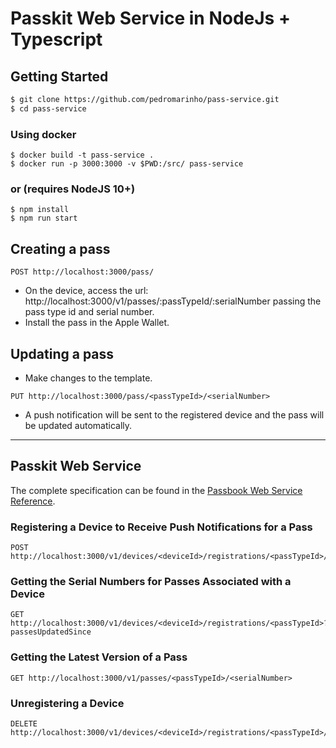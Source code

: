 # Passkit Web Service in NodeJs + Typescript

## Getting Started

```bash
$ git clone https://github.com/pedromarinho/pass-service.git
$ cd pass-service
```

### Using docker
```
$ docker build -t pass-service .
$ docker run -p 3000:3000 -v $PWD:/src/ pass-service
```

### or (requires NodeJS 10+)
```
$ npm install
$ npm run start
```



## Creating a pass
```
POST http://localhost:3000/pass/
```
- On the device, access the url: http://localhost:3000/v1/passes/:passTypeId/:serialNumber passing the pass type id and serial number.
- Install the pass in the Apple Wallet.

## Updating a pass
- Make changes to the template.
```
PUT http://localhost:3000/pass/<passTypeId>/<serialNumber>
```
- A push notification will be sent to the registered device and the pass will be updated automatically.



---

## Passkit Web Service
The complete specification can
be found in the [Passbook Web Service Reference](https://developer.apple.com/library/prerelease/ios/#documentation/PassKit/Reference/PassKit_WebService/WebService.html).

### Registering a Device to Receive Push Notifications for a Pass
```
POST http://localhost:3000/v1/devices/<deviceId>/registrations/<passTypeId>/<serialNumber>
```

### Getting the Serial Numbers for Passes Associated with a Device
```
GET http://localhost:3000/v1/devices/<deviceId>/registrations/<passTypeId>?passesUpdatedSince
```

### Getting the Latest Version of a Pass
```
GET http://localhost:3000/v1/passes/<passTypeId>/<serialNumber>
```

### Unregistering a Device
```
DELETE http://localhost:3000/v1/devices/<deviceId>/registrations/<passTypeId>/<serialNumber>
```
